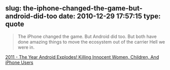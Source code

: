 slug: the-iphone-changed-the-game-but-android-did-too
date: 2010-12-29 17:57:15
type: quote
---

> The iPhone changed the game. But Android did too. But both have done amazing things to move the ecosystem out of the carrier Hell we were in.

[2011 - The Year Android Explodes! Killing Innocent Women, Children, And iPhone Users](http://tcrn.ch/fLADVv)
